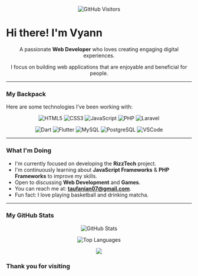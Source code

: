 <p align="center">
  <img src="https://komarev.com/ghpvc/?username=Rven24&style=for-the-badge&color=orange" alt="GitHub Visitors" />
</p>

# Hi there! I'm Vyann

<div align="center">
  <p>A passionate <b>Web Developer</b> who loves creating engaging digital experiences.</p>
  <p>I focus on building web applications that are enjoyable and beneficial for people.</p>
</div>

---

### My Backpack

Here are some technologies I've been working with:

<p align="center">
  <img src="https://img.shields.io/badge/HTML5-367D25?style=for-the-badge&logoColor=white" alt="HTML5" />
  <img src="https://img.shields.io/badge/CSS3-367D25?style=for-the-badge&logoColor=white" alt="CSS3" />
  <img src="https://img.shields.io/badge/JavaScript-367D25?style=for-the-badge&logoColor=white" alt="JavaScript" />
  <img src="https://img.shields.io/badge/PHP-367D25?style=for-the-badge&logoColor=white" alt="PHP" />
  <img src="https://img.shields.io/badge/Laravel-367D25?style=for-the-badge&logoColor=white" alt="Laravel" />
</p>
<p align="center">
  <img src="https://img.shields.io/badge/Dart-367D25?style=for-the-badge&logoColor=white" alt="Dart" />
  <img src="https://img.shields.io/badge/Flutter-367D25?style=for-the-badge&logoColor=white" alt="Flutter" />
  <img src="https://img.shields.io/badge/MySQL-367D25?style=for-the-badge&logoColor=white" alt="MySQL" />
  <img src="https://img.shields.io/badge/PostgreSQL-367D25?style=for-the-badge&logoColor=white" alt="PostgreSQL" />
  <img src="https://img.shields.io/badge/VSCode-367D25?style=for-the-badge&logoColor=white" alt="VSCode" />
</p>

---

### What I'm Doing

- I'm currently focused on developing the **RizzTech** project.
- I'm continuously learning about **JavaScript Frameworks** & **PHP Frameworks** to improve my skills.
- Open to discussing **Web Development** and **Games**.
- You can reach me at: **taufanian07@gmail.com**.
- Fun fact: I love playing basketball and drinking matcha.

---

### My GitHub Stats

<p align="center">
  <img src="https://github-readme-stats.vercel.app/api?username=Rven24&show_icons=true&theme=dark&title_color=FF7F00&icon_color=FF7F00&hide_rank=true" alt="GitHub Stats" />
</p>
<p align="center">
  <img src="https://github-readme-stats.vercel.app/api/top-langs/?username=Rven24&layout=compact&theme=dark&title_color=FF7F00&icon_color=FF7F00" alt="Top Languages" />
</p>

<div align="center" style="margin-top:10px;">
  <img src="https://github-readme-streak-stats.herokuapp.com?user=Rven24&theme=github-dark-blue&hide_border=false" />
</div>

### **Thank you for visiting**
